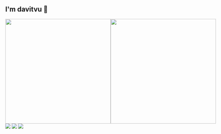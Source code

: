 ## I'm davitvu 👋
<div style="display: flex;>
  <img width="330px" src="https://wakatime.com/share/@2119ac9d-94b0-40d1-b0d1-ee6333d3459c/271e6711-b472-436c-af61-486fe24fb031.svg" />
  <img width="330px" src="https://wakatime.com/share/@2119ac9d-94b0-40d1-b0d1-ee6333d3459c/d043e753-ae3f-49f2-8928-edebcba160f2.svg" />
  <img width="330px" src="https://wakatime.com/share/@2119ac9d-94b0-40d1-b0d1-ee6333d3459c/d6d115ff-55d7-4a2a-af11-0f119ef7faa9.svg" />
</div

<img src="https://wakatime.com/share/@2119ac9d-94b0-40d1-b0d1-ee6333d3459c/cd199553-6e65-49a3-acb0-852f68cecc1a.svg" />

<img src="https://wakatime.com/share/@2119ac9d-94b0-40d1-b0d1-ee6333d3459c/5166382e-048f-49b9-83a9-d835b31e9fdf.svg" />

<img src="https://wakatime.com/share/@2119ac9d-94b0-40d1-b0d1-ee6333d3459c/d61a2c00-d177-42d9-a071-6e99deb9ac76.svg" />

<img src="https://wakatime.com/share/@2119ac9d-94b0-40d1-b0d1-ee6333d3459c/5a53905f-a2e1-4a85-a4be-fb379fcf36c7.svg" />

<!--
**intheplan/intheplan** is a ✨ _special_ ✨ repository because its `README.md` (this file) appears on your GitHub profile.

Here are some ideas to get you started:

- 🔭 I’m currently working on ...
- 🌱 I’m currently learning ...
- 👯 I’m looking to collaborate on ...
- 🤔 I’m looking for help with ...
- 💬 Ask me about ...
- 📫 How to reach me: ...
- 😄 Pronouns: ...
- ⚡ Fun fact: ...
-->
